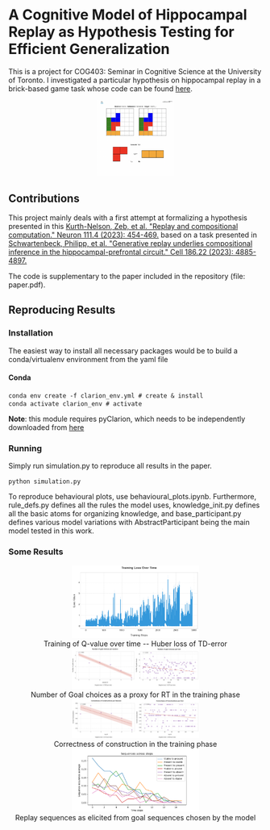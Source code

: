 # A Cognitive Model of Hippocampal Replay as Hypothesis Testing for Efficient Generalization
This is a project for COG403: Seminar in Cognitive Science at the University of Toronto. I investigated a particular hypothesis on hippocampal replay in a brick-based game task whose code can be found [here]([https://github.com/schwartenbeckph/Generative-Replay/]).

<p align="center">
<img width="30%" src="https://github.com/mishaalkandapath/clarion_replay/blob/main/data/figures/agentpic.png">
</p>

## Contributions
This project mainly deals with a first attempt at formalizing a hypothesis presented in this 
[Kurth-Nelson, Zeb, et al. "Replay and compositional computation." Neuron 111.4 (2023): 454-469.](https://www.cell.com/neuron/fulltext/S0896-6273(22)01125-4?_returnURL=https%3A%2F%2Flinkinghub.elsevier.com%2Fretrieve%2Fpii%2FS0896627322011254%3Fshowall%3Dtrue) 
based on a task presented in 
[Schwartenbeck, Philipp, et al. "Generative replay underlies compositional inference in the hippocampal-prefrontal circuit." Cell 186.22 (2023): 4885-4897.](https://www.cell.com/neuron/fulltext/S0896-6273(22)01125-4?_returnURL=https%3A%2F%2Flinkinghub.elsevier.com%2Fretrieve%2Fpii%2FS0896627322011254%3Fshowall%3Dtrue) 

The code is supplementary to the paper included in the repository (file: paper.pdf).

## Reproducing Results
### Installation
The easiest way to install all necessary packages would be to build a conda/virtualenv environment from the yaml file
#### Conda
```
conda env create -f clarion_env.yml	# create & install
conda activate clarion_env # activate
```
**Note**: this module requires pyClarion, which needs to be independently downloaded from [here](https://github.com/cmekik/pyClarion/tree/v2409)
 ### Running
 Simply run simulation.py to reproduce all results in the paper. 
 ```
 python simulation.py
 ```
To reproduce behavioural plots, use behavioural_plots.ipynb. Furthermore, rule_defs.py defines all the rules the model uses, knowledge_init.py defines all the basic atoms for organizing knowledge, and base_participant.py defines various model variations with AbstractParticipant being the main model tested in this work.

### Some Results
<p align="center">
 <img width="50%" src="https://github.com/mishaalkandapath/clarion_replay/blob/main/data/figures/training_nn_loss.png"><br>
 Training of Q-value over time -- Huber loss of TD-error<br>
 <img width="50%" src="https://github.com/mishaalkandapath/clarion_replay/blob/main/data/figures/train_rt_combined.png"><br>
 Number of Goal choices as a proxy for RT in the training phase<br>
 <img width="50%" src="https://github.com/mishaalkandapath/clarion_replay/blob/main/data/figures/train_corr_combined.png"><br>
 Correctness of construction in the training phase<br>
 <img width="50%" src="https://github.com/mishaalkandapath/clarion_replay/blob/main/data/figures/sequences_simple_goal.png"><br>
 Replay sequences as elicited from goal sequences chosen by the model <br>
</p>


